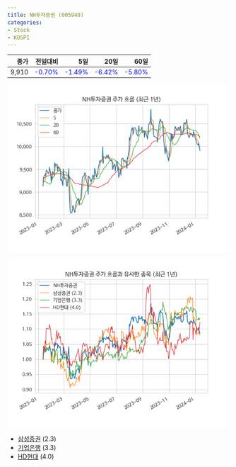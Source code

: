 ```yaml
---
title: NH투자증권 (005940)
categories:
- Stock
- KOSPI
---
```


|종가|전일대비|5일|20일|60일|
|---:|-------:|--:|---:|---:|
|9,910|<span style="color: blue">-0.70%</span>|<span style="color: blue">-1.49%</span>|<span style="color: blue">-6.42%</span>|<span style="color: blue">-5.80%</span>|


<!-- more -->

![005940](/assets/images/stock/005940.png)

![005940](/assets/images/stock/005940_sim.png)

- [삼성증권](/016360/) (2.3)
- [기업은행](/024110/) (3.3)
- [HD현대](/267250/) (4.0)